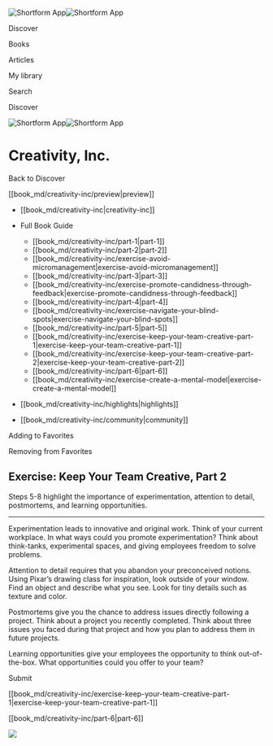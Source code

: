 ![Shortform App](/img/logo.36a2399e.svg)![Shortform App](/img/logo-dark.70c1b072.svg)

Discover

Books

Articles

My library

Search

Discover

![Shortform App](/img/logo.36a2399e.svg)![Shortform App](/img/logo-dark.70c1b072.svg)

# Creativity, Inc.

Back to Discover

[[book_md/creativity-inc/preview|preview]]

  * [[book_md/creativity-inc|creativity-inc]]
  * Full Book Guide

    * [[book_md/creativity-inc/part-1|part-1]]
    * [[book_md/creativity-inc/part-2|part-2]]
    * [[book_md/creativity-inc/exercise-avoid-micromanagement|exercise-avoid-micromanagement]]
    * [[book_md/creativity-inc/part-3|part-3]]
    * [[book_md/creativity-inc/exercise-promote-candidness-through-feedback|exercise-promote-candidness-through-feedback]]
    * [[book_md/creativity-inc/part-4|part-4]]
    * [[book_md/creativity-inc/exercise-navigate-your-blind-spots|exercise-navigate-your-blind-spots]]
    * [[book_md/creativity-inc/part-5|part-5]]
    * [[book_md/creativity-inc/exercise-keep-your-team-creative-part-1|exercise-keep-your-team-creative-part-1]]
    * [[book_md/creativity-inc/exercise-keep-your-team-creative-part-2|exercise-keep-your-team-creative-part-2]]
    * [[book_md/creativity-inc/part-6|part-6]]
    * [[book_md/creativity-inc/exercise-create-a-mental-model|exercise-create-a-mental-model]]
  * [[book_md/creativity-inc/highlights|highlights]]
  * [[book_md/creativity-inc/community|community]]



Adding to Favorites 

Removing from Favorites 

## Exercise: Keep Your Team Creative, Part 2

Steps 5-8 highlight the importance of experimentation, attention to detail, postmortems, and learning opportunities.

* * *

Experimentation leads to innovative and original work. Think of your current workplace. In what ways could you promote experimentation? Think about think-tanks, experimental spaces, and giving employees freedom to solve problems.

Attention to detail requires that you abandon your preconceived notions. Using Pixar’s drawing class for inspiration, look outside of your window. Find an object and describe what you see. Look for tiny details such as texture and color.

Postmortems give you the chance to address issues directly following a project. Think about a project you recently completed. Think about three issues you faced during that project and how you plan to address them in future projects.

Learning opportunities give your employees the opportunity to think out-of-the-box. What opportunities could you offer to your team?

Submit 

[[book_md/creativity-inc/exercise-keep-your-team-creative-part-1|exercise-keep-your-team-creative-part-1]]

[[book_md/creativity-inc/part-6|part-6]]

![](https://bat.bing.com/action/0?ti=56018282&Ver=2&mid=72c0c84f-4cd6-486a-9ceb-3bc228f34e22&sid=49fff5b0636c11eeb9c611038afc8668&vid=4a005010636c11ee80c703d4c4a7acd5&vids=0&msclkid=N&pi=0&lg=en-US&sw=800&sh=600&sc=24&nwd=1&tl=Shortform%20%7C%20Creativity,%20Inc.&p=https%3A%2F%2Fwww.shortform.com%2Fapp%2Fbook%2Fcreativity-inc%2Fexercise-keep-your-team-creative-part-2&r=&lt=429&evt=pageLoad&sv=1&rn=55665)
